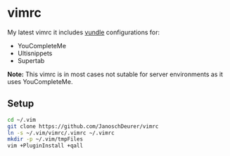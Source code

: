 # vimrc
My latest vimrc it includes [vundle](https://github.com/gmarik/Vundle.vim) configurations for:
* YouCompleteMe
* Ultisnippets
* Supertab

**Note:** This vimrc is in most cases not sutable for server environments as it uses YouCompleteMe.

## Setup
```bash
cd ~/.vim
git clone https://github.com/JanoschDeurer/vimrc
ln -s ~/.vim/vimrc/.vimrc ~/.vimrc
mkdir -p ~/.vim/tmpFiles
vim +PluginInstall +qall
```

